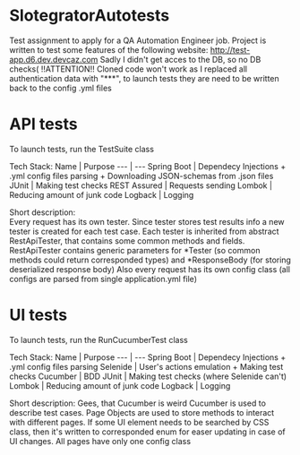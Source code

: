 # SlotegratorAutotests
Test assignment to apply for a QA Automation Engineer job. Project is written to test some features of the following website: http://test-app.d6.dev.devcaz.com
Sadly I didn't get acces to the DB, so no DB checks(
!!ATTENTION!! Cloned code won't work as I replaced all authentication data with "***", to launch tests they are need to be written back to the config .yml files

# API tests
To launch tests, run the TestSuite class

Tech Stack:
Name | Purpose
--- | --- 
Spring Boot | Dependecy Injections + .yml config files parsing + Downloading JSON-schemas from .json files
JUnit | Making test checks
REST Assured | Requests sending
Lombok | Reducing amount of junk code
Logback | Logging

Short description:
<br>Every request has its own tester. Since tester stores test results info a new tester is created for each test case. Each tester is inherited from abstract RestApiTester, that contains some common methods and fields. RestApiTester contains generic parameters for *Tester (so common methods could return corresponded types) and *ResponseBody (for storing deserialized response body)
Also every request has its own config class (all configs are parsed from single application.yml file)

# UI tests
To launch tests, run the RunCucumberTest class

Tech Stack:
Name | Purpose
--- | --- 
Spring Boot | Dependecy Injections + .yml config files parsing
Selenide | User's actions emulation + Making test checks
Cucumber | BDD
JUnit | Making test checks (where Selenide can't)
Lombok | Reducing amount of junk code
Logback | Logging

Short description:
Gees, that Cucumber is weird
Cucumber is used to describe test cases. Page Objects are used to store methods to interact with different pages. If some UI element needs to be searched by CSS class, then it's written to corresponded enum for easer updating in case of UI changes. All pages have only one config class
